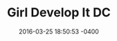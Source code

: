 ---
layout: post
title:  "Girl Develop It DC"
date:   2016-03-25 18:50:53 -0400
categories: member
name: Girl Develop It DC
description: Empowering women in DC to learn how to program in a supportive and fun environment.
logo: assets/icons/girldevelopit.png
link: http://www.meetup.com/Girl-Develop-It-DC/
twitter: girldevelopitDC
---